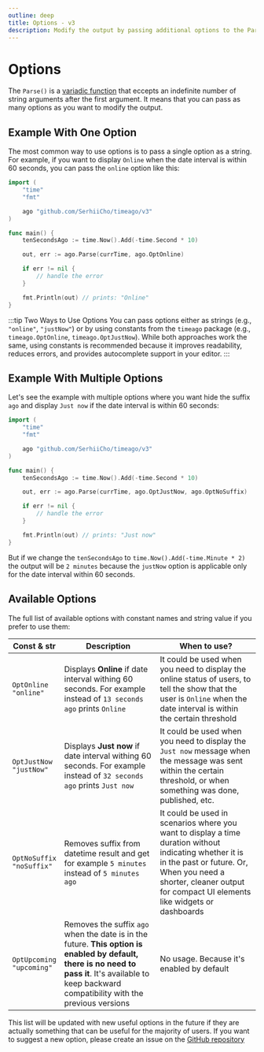 ```yaml
---
outline: deep
title: Options - v3
description: Modify the output by passing additional options to the Parse function
---
```


# Options
The `Parse()` is a [variadic function](https://en.wikipedia.org/wiki/Variadic_function) that eccepts an indefinite number of string arguments after the first argument. It means that you can pass as many options as you want to modify the output.

## Example With One Option
The most common way to use options is to pass a single option as a string. For example, if you want to display `Online` when the date interval is within 60 seconds, you can pass the `online` option like this:

```go
import (
    "time"
    "fmt"

    ago "github.com/SerhiiCho/timeago/v3"
)

func main() {
    tenSecondsAgo := time.Now().Add(-time.Second * 10)

    out, err := ago.Parse(currTime, ago.OptOnline)

    if err != nil {
        // handle the error
    }

    fmt.Println(out) // prints: "Online"
}
```

:::tip Two Ways to Use Options
You can pass options either as strings (e.g., `"online"`, `"justNow"`) or by using constants from the `timeago` package (e.g., `timeago.OptOnline`, `timeago.OptJustNow`). While both approaches work the same, using constants is recommended because it improves readability, reduces errors, and provides autocomplete support in your editor.
:::

## Example With Multiple Options
Let's see the example with multiple options where you want hide the suffix `ago` and display `Just now` if the date interval is within 60 seconds:

```go
import (
    "time"
    "fmt"

    ago "github.com/SerhiiCho/timeago/v3"
)

func main() {
    tenSecondsAgo := time.Now().Add(-time.Second * 10)

    out, err := ago.Parse(currTime, ago.OptJustNow, ago.OptNoSuffix)

    if err != nil {
        // handle the error
    }

    fmt.Println(out) // prints: "Just now"
}
```

But if we change the `tenSecondsAgo` to `time.Now().Add(-time.Minute * 2)` the output will be `2 minutes` because the `justNow` option is applicable only for the date interval within 60 seconds.

## Available Options
The full list of available options with constant names and string value if you prefer to use them:

| Const & str | Description | When to use? |
| --- | --- | --- |
| `OptOnline`<br>`"online"` | Displays **Online** if date interval withing 60 seconds. For example instead of `13 seconds ago` prints `Online` | It could be used when you need to display the online status of users, to tell the show that the user is `Online` when the date interval is within the certain threshold |
| `OptJustNow`<br>`"justNow"` | Displays **Just now** if date interval withing 60 seconds. For example instead of `32 seconds ago` prints `Just now` | It could be used when you need to display the `Just now` message when the message was sent within the certain threshold, or when something was done, published, etc. |
| `OptNoSuffix`<br>`"noSuffix"` | Removes suffix from datetime result and get for example `5 minutes` instead of `5 minutes ago` | It could be used in scenarios where you want to display a time duration without indicating whether it is in the past or future. Or, When you need a shorter, cleaner output for compact UI elements like widgets or dashboards |
| `OptUpcoming`<br>`"upcoming"` | Removes the suffix `ago` when the date is in the future. **This option is enabled by default, there is no need to pass it**. It's available to keep backward compatibility with the previous versions | No usage. Because it's enabled by default |

This list will be updated with new useful options in the future if they are actually something that can be useful for the majority of users. If you want to suggest a new option, please create an issue on the [GitHub repository](https://github.com/SerhiiCho/timeago/issues)